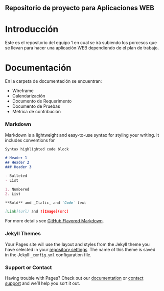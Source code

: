 ## Repositorio de proyecto para Aplicaciones WEB

# Introducción 
Este es el repositorio del equipo 1 en cual se irá subiendo los porcesos que se llevan para hacer una aplicación WEB dependiendo de el plan de trabajo.


# Documentación 
En la carpeta de documentación se encuentran:
- Wireframe
- Calendarización
- Documento de Requerimento
- Documento de Pruebas
- Metrica de contribución

### Markdown

Markdown is a lightweight and easy-to-use syntax for styling your writing. It includes conventions for

```markdown
Syntax highlighted code block

# Header 1
## Header 2
### Header 3

- Bulleted
- List

1. Numbered
2. List

**Bold** and _Italic_ and `Code` text

[Link](url) and ![Image](src)
```

For more details see [GitHub Flavored Markdown](https://guides.github.com/features/mastering-markdown/).

### Jekyll Themes

Your Pages site will use the layout and styles from the Jekyll theme you have selected in your [repository settings](https://github.com/JavQuijano/AplicacionesWEB/settings). The name of this theme is saved in the Jekyll `_config.yml` configuration file.

### Support or Contact

Having trouble with Pages? Check out our [documentation](https://help.github.com/categories/github-pages-basics/) or [contact support](https://github.com/contact) and we’ll help you sort it out.
